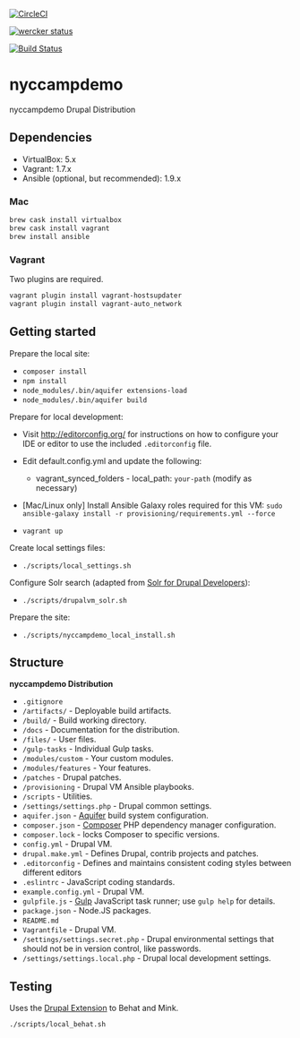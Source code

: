 [![CircleCI](https://circleci.com/gh/kporras07/nyccampdemo.svg?style=svg)](https://circleci.com/gh/kporras07/nyccampdemo)

[![wercker status](https://app.wercker.com/status/efab95e41ae5ae4bedf061418019fc6f/m/develop "wercker status")](https://app.wercker.com/project/bykey/efab95e41ae5ae4bedf061418019fc6f)

[![Build Status](https://travis-ci.org/kporras07/nyccampdemo.svg?branch=develop)](https://travis-ci.org/kporras07/nyccampdemo)

# nyccampdemo

nyccampdemo Drupal Distribution

## Dependencies

* VirtualBox: 5.x
* Vagrant: 1.7.x
* Ansible (optional, but recommended): 1.9.x

### Mac

```bash
brew cask install virtualbox
brew cask install vagrant
brew install ansible
```

### Vagrant

Two plugins are required.

```bash
vagrant plugin install vagrant-hostsupdater
vagrant plugin install vagrant-auto_network
```

## Getting started

Prepare the local site:

* `composer install`
* `npm install`
* `node_modules/.bin/aquifer extensions-load`
* `node_modules/.bin/aquifer build`

Prepare for local development:

* Visit http://editorconfig.org/ for instructions on how to configure your IDE or editor to use the included `.editorconfig` file.
* Edit default.config.yml and update the following:
    * vagrant_synced_folders - local_path: `your-path` (modify as necessary)
* [Mac/Linux only] Install Ansible Galaxy roles required for this VM: `sudo ansible-galaxy install -r provisioning/requirements.yml --force`

* `vagrant up`

Create local settings files:

* `./scripts/local_settings.sh`

Configure Solr search (adapted from
  [Solr for Drupal Developers](http://www.midwesternmac.com/blogs/jeff-geerling/solr-drupal-developers-part-3)):

* `./scripts/drupalvm_solr.sh`

Prepare the site:

* `./scripts/nyccampdemo_local_install.sh`

## Structure

**nyccampdemo Distribution**

* `.gitignore`
* `/artifacts/` - Deployable build artifacts.
* `/build/` - Build working directory.
* `/docs` - Documentation for the distribution.
* `/files/` - User files.
* `/gulp-tasks` - Individual Gulp tasks.
* `/modules/custom` - Your custom modules.
* `/modules/features` - Your features.
* `/patches` - Drupal patches.
* `/provisioning` - Drupal VM Ansible playbooks.
* `/scripts` - Utilities.
* `/settings/settings.php` - Drupal common settings.
* `aquifer.json` - [Aquifer](https://github.com/aquifer/aquifer) build system configuration.
* `composer.json` - [Composer](https://getcomposer.org) PHP dependency manager configuration.
* `composer.lock` - locks Composer to specific versions.
* `config.yml` - Drupal VM.
* `drupal.make.yml` - Defines Drupal, contrib projects and patches.
* `.editorconfig` - Defines and maintains consistent coding styles between different editors
* `.eslintrc` - JavaScript coding standards.
* `example.config.yml` - Drupal VM.
* `gulpfile.js` - [Gulp](http://gulpjs.com/) JavaScript task runner; use `gulp help` for details.
* `package.json` - Node.JS packages.
* `README.md`
* `Vagrantfile` - Drupal VM.
* `/settings/settings.secret.php` - Drupal environmental settings that should not be in version control, like passwords.
* `/settings/settings.local.php` - Drupal local development settings.

## Testing

Uses the [Drupal Extension](http://behat-drupal-extension.readthedocs.org/en/3.1/index.html) to Behat and Mink.

```bash
./scripts/local_behat.sh
```
